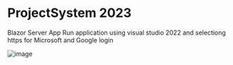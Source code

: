 # ProjectSystem 2023
 Blazor Server App 
 Run application using visual studio 2022 and selectiong https for Microsoft and Google login  
 
 ![image](https://github.com/rasekarganesh/ProjectSystem/assets/34262176/24b08a54-5b04-4a99-9318-62e547046f02)

